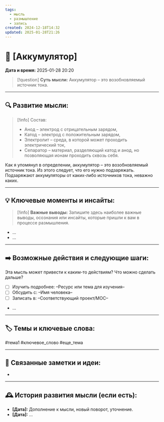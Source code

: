 ```yaml
---
tags:
  - мысль
  - размышление
  - запись
created: 2024-12-18T14:32
updated: 2025-01-28T21:26
---
```


# 💭  [Аккумулятор]

**Дата и время:** 2025-01-28 20:20

> [!question] **Суть мысли:**
> Аккумулятор – это возобновляемый источник тока.

---

## 🔍 Развитие мысли:

> [!info] Состав: 
> - Анод  – электрод с отрицательным зарядом,
> - Катод – электрод с положительным зарядом,
> - Электролит – среда, в которой может проходить электрический ток,
> - Сепаратор – материал, разделяющий катод и анод, но позволяющая ионам проходить сквозь себя.

Как я упомянул в определении, аккумулятор – это возобновляемый источник тока. Из этого следует, что его нужно подзаряжать. Подзаряжают аккумуляторы от каких-либо источников тока, неважно каких.

---

## 💡 Ключевые моменты и инсайты:

> [!info] **Важные выводы:**
> Запишите здесь наиболее важные выводы, осознания или инсайты, которые пришли к вам в процессе размышления.

- ...
- ...

---

## ➡️ Возможные действия и следующие шаги:

Эта мысль может привести к каким-то действиям? Что можно сделать дальше?

- [ ] Изучить подробнее: –Ресурс или тема для изучения–
- [ ] Обсудить с: –Имя человека–
- [ ] Записать в: –Соответствующий проект/MOC–
- ...

---

## 🏷️ Темы и ключевые слова:

#тема1 #ключевое_слово #еще_тема

---

## 🔄 Связанные заметки и идеи:

- 

---

## 🕰️ История развития мысли (если есть):

* **[Дата]:**  Дополнение к мысли, новый поворот, уточнение.
* **[Дата]:**  ...